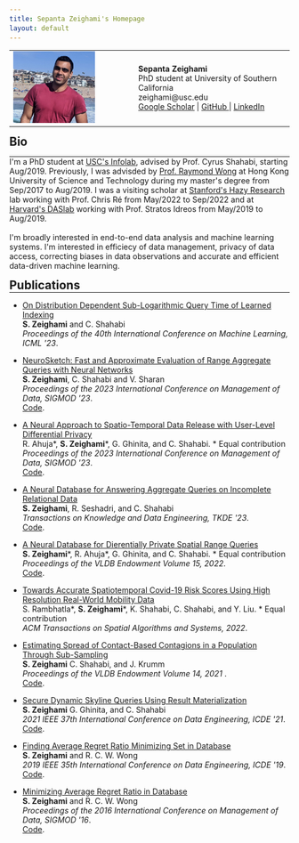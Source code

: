```yaml
---
title: Sepanta Zeighami's Homepage
layout: default
---
```



<html>

<body>
 <table border="0" cellpadding="0" cellspacing="0">
  <tr>
   <td align="LEFT" valign="TOP"><img src="./index/sep.jpeg" width="200">
   </td>
   <td align="LEFT" valign="TOP" width="50">
   </td>
   <td align="LEFT" valign="CENTER">
        <b>Sepanta Zeighami</b>
        <br>
        PhD student at University of Southern California
        <br>
        zeighami@usc.edu
        <br>
        <a href="https://scholar.google.com/citations?user=vaf4fT8AAAAJ&hl=en&oi=ao">Google Scholar</a>
        |
        <a href="https://github.com/szeighami">GitHub </a>
        |
         <a href="https://www.linkedin.com/in/zeighami">LinkedIn</a>
   </td>
  </tr>
 </table>

<a id="bio"><h2 align="LEFT" style="margin:0px">Bio</h2></a>
<hr style="margin:0px">
I'm a PhD student at <a href="https://infolab.usc.edu/">USC's Infolab</a>, advised by Prof. Cyrus Shahabi, starting Aug/2019. Previously, I was advisded by <a href="https://cse.hkust.edu.hk/~raywong/">Prof. Raymond Wong</a> at Hong Kong University of Science and Technology during my master's degree from Sep/2017 to Aug/2019. I was a visiting scholar at <a href="https://hazyresearch.stanford.edu/">Stanford's Hazy Research</a> lab working with Prof. Chris Ré from May/2022 to Sep/2022 and at <a href="http://daslab.seas.harvard.edu/">Harvard's DASlab</a> working with Prof. Stratos Idreos from May/2019 to Aug/2019.
<br />
<br />
I'm broadly interested in end-to-end data analysis and machine learning systems. I'm interested in efficiecy of data management, privacy of data access, correcting biases in data observations and accurate and efficient data-driven machine learning.  
 
 <p style="margin-bottom:0.2cm;"></p>



<p style="margin-bottom:0.05cm;"></p>
<a id="publications"><h2 align="Left" style="margin:0px">Publications</h2></a>
<hr style="margin:0px">
 <ul>
 <li>
    <p>  <a href="https://arxiv.org/abs/2306.10651.pdf"> On Distribution Dependent Sub-Logarithmic Query Time of Learned Indexing </a> <br />
<b>S. Zeighami</b> and C. Shahabi <br />
<em>Proceedings of the 40th International Conference on Machine Learning, ICML '23</em>. <br />
   </p>
  </li>
  <li>
    <p>  <a href="https://arxiv.org/pdf/2211.10832.pdf"> NeuroSketch: Fast and Approximate Evaluation of Range Aggregate Queries with Neural Networks  </a> <br />
<b>S. Zeighami</b>, C. Shahabi and V. Sharan <br />
<em>Proceedings of the 2023 International Conference on Management of Data, SIGMOD '23</em>. <br />
       <a href="https://github.com/szeighami/NeuroSketch">Code</a>.<br />
   </p>
  </li>
  <li>
    <p>  <a href="https://arxiv.org/pdf/2208.09744.pdf"> A Neural Approach to Spatio-Temporal Data Release with User-Level Differential Privacy  </a> <br />
R. Ahuja*, <b>S. Zeighami</b>*, G. Ghinita, and C. Shahabi. * Equal contribution <br />
<em>Proceedings of the 2023 International Conference on Management of Data, SIGMOD '23</em>. <br />
     <a href="https://github.com/riteshahuja13/paper_code">Code</a>.<br />
   </p>
  </li>
 <li>
    <p>  <a href="https://www.computer.org/csdl/journal/tk/5555/01/10298807/1RACzqhftXG"> A Neural Database for Answering Aggregate Queries on Incomplete Relational Data </a><br />
<b>S. Zeighami</b>, R. Seshadri, and C. Shahabi <br />
<em>Transactions on Knowledge and Data Engineering, TKDE '23</em>. <br />
     <a href="https://github.com/szeighami/NeuroComplete">Code</a>.<br />
   </p>
  </li>
  <li>
    <p> <a href="https://www.vldb.org/pvldb/vol15/p1066-zeighami.pdf">A Neural Database for Dierentially Private Spatial Range Queries </a> <br />
<b>S. Zeighami</b>*, R. Ahuja*, G. Ghinita, and C. Shahabi. * Equal contribution <br />
<em>Proceedings of the VLDB Endowment Volume 15, 2022</em>. <br />
     <a href="https://github.com/szeighami/SNH">Code</a>.<br />
   </p>
  </li>
  <li>
    <p> <a href="https://arxiv.org/pdf/2012.07283.pdf">Towards Accurate Spatiotemporal Covid-19 Risk Scores Using High Resolution Real-World Mobility Data  </a><br />
S. Rambhatla*, <b>S. Zeighami</b>*, K. Shahabi, C. Shahabi, and Y. Liu. * Equal contribution <br />
<em>ACM Transactions on Spatial Algorithms and Systems, 2022</em>. <br />
   </p>
  </li>
    <li>
    <p> <a href="http://vldb.org/pvldb/vol14/p1557-zeighami.pdf">Estimating Spread of Contact-Based Contagions in a Population Through Sub-Sampling   </a><br />
<b>S. Zeighami</b> C. Shahabi, and J. Krumm <br />
<em>Proceedings of the VLDB Endowment Volume 14, 2021 </em>. <br />
     <a href="https://github.com/szeighami/SpreadSim">Code</a>.<br />
   </p>
  </li>
  <li>
    <p> <a href="https://arxiv.org/pdf/2003.00051.pdf">Secure Dynamic Skyline Queries Using Result Materialization</a>  <br />
<b>S. Zeighami</b> G. Ghinita, and C. Shahabi <br />
<em>2021 IEEE 37th International Conference on Data Engineering, ICDE '21</em>. <br />
     <a href="https://github.com/szeighami/Dynamic-Skyline">Code</a>.<br />
    </p>
  </li>
  <li>
    <p> <a href="https://ieeexplore.ieee.org/abstract/document/8731515">Finding Average Regret Ratio Minimizing Set in Database </a><br />
<b>S. Zeighami</b> and R. C. W. Wong <br />
<em>2019 IEEE 35th International Conference on Data Engineering, ICDE '19</em>. <br />
     <a href="https://github.com/szeighami/FAM_Discrete-DP">Code</a>.<br />
   </p>
   </li>
   <li>
   <p> <a href="https://dl.acm.org/doi/abs/10.1145/2882903.2914831">Minimizing Average Regret Ratio in Database </a><br />
<b>S. Zeighami</b> and R. C. W. Wong <br />
<em>Proceedings of the 2016 International Conference on Management of Data, SIGMOD '16</em>. <br />
     <a href="https://github.com/szeighami/FAM_Greedy-Shrink">Code</a>.<br />
   </p>
  </li>
  </ul>
</body>
</html> 
